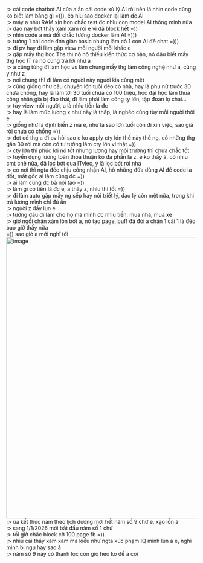 ;> cái code chatbot AI của a ẩn cái code xử lý AI ròi nên là nhìn code cũng ko biết làm bằng gì =))), éo hỉu sao docker lại làm đc AI <br>
;> máy a nhìu RAM xịn hơn chắc test đc nhìu con model AI thông minh nữa<br>
;> dạo này bớt thấy xàm xàm ròi e vì đã block hết =))<br>
;> nhìn code a mà dốt chắc tưởng docker làm AI =)))<br>
;> tưởng 1 cái code đơn giản basic nhưng làm cả 1 con AI để chat =)))<br>
;> đi pv hay đi làm gặp view mỗi người mỗi khác e<br>
;> gặp mấy thg học Ths thì nó hô thiếu kiến thức cơ bản, nó đâu biết mấy thg học IT ra nó cũng trả lời như a<br>
;> a cũng từng đi làm học vs làm chung mấy thg làm công nghệ như a, cũng y như z<br>
;> nói chung thì đi làm có người này người kia cũng mệt<br>
;> cũng giống như câu chuyện lớn tuổi đéo có nhà, hay là phụ nữ trước 30 chưa chồng, hay là làm tới 30 tuổi chưa có 100 triệu, học đại học làm thua công nhân,già bị đào thải, đi làm phải làm công ty lớn, tập đoàn lọ chai...<br>
;> tùy view mỗi người, a là nhìu tiền là đc<br>
;> hay là làm mức lương x như này là thấp, là nghèo cũng tùy mỗi người thôi e<br>
;> giống như là định kiến z mà e, như là sao lớn tuổi còn đi xin việc, sao già ròi chưa có chồng =))<br>
;> đợt có thg a đi pv hỏi sao e ko apply cty lớn thế này thế nọ, có những thg gần 30 ròi mà còn có tư tưởng làm cty lớn vl thật =))<br>
;> cty lớn thì phúc lợi nó tốt nhưng lương hay môi trường thì chưa chắc tốt<br>
;> tuyển dụng lương toàn thỏa thuận ko đa phần là z, e ko thấy à, có nhìu cmt chê nữa, đã lọc bớt qua ITviec, ý là lọc bớt ròi nha<br>
;> có nơi thì ngta đéo chịu công nhận AI, hô những đứa dùng AI để code là dốt, mất gốc ai làm cũng đc =))<br>
;> ai làm cũng đc bà nội tao =))<br>
;> làm gì có tiền là đc e, a thấy z, nhìu thì tốt =))<br>
;> đi làm auto gặp mấy ng sếp hay nói triết lý, đạo lý còn mệt nữa, trong khi trả lương mình chỉ đủ ăn<br>
;> người z đầy lun e<br>
;> tưỡng đâu đi làm cho họ mà mình đc nhìu tiền, mua nhà, mua xe<br>
;> giờ ngồi chặn xàm lòn bớt a, nó tạo page, buff đã đời a chặn 1 cái 1 là đéo bao giờ thấy nữa<br>
=)) sao giờ a mới nghĩ tới<br>
<img width="998" height="745" alt="image" src="https://github.com/user-attachments/assets/984c1160-7f2a-477e-9fa4-8bd3265cf93e" /><br>
;> ủa kết thúc năm theo lịch dương mới hết năm số 9 chứ e, xạo lồn à<br>
;> sang 1/1/2026 mới bắt đầu năm số 1 chứ<br>
;> tối giờ chắc block cỡ 100 page fb =))<br>
;> nhìu cái thấy xàm xàm mà kiểu như ngta xúc phạm IQ mình lun á e, nghĩ mình bị ngu hay sao á<br>
;> năm số 9 này có thanh lọc con giò heo ko để a coi
